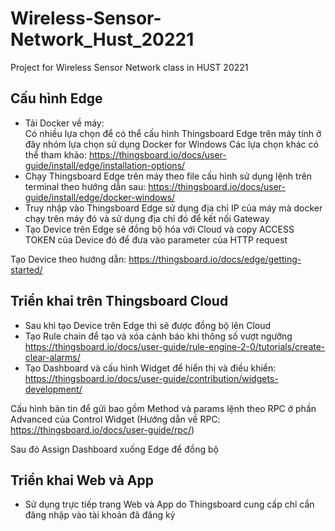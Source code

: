 # Wireless-Sensor-Network_Hust_20221
Project for Wireless Sensor Network class in HUST 20221
## Cấu hình Edge
- Tải Docker về máy:  
Có nhiều lựa chọn để có thể cấu hình Thingsboard Edge trên máy tính ở đây nhóm lựa chọn sử dụng Docker for Windows
Các lựa chọn khác có thể tham khảo:
https://thingsboard.io/docs/user-guide/install/edge/installation-options/
- Chạy Thingsboard Edge trên máy theo file cấu hình sử dụng lệnh trên terminal theo hướng dẫn sau: https://thingsboard.io/docs/user-guide/install/edge/docker-windows/ 
- Truy nhập vào Thingsboard Edge sử dụng địa chỉ IP của máy mà docker chạy trên máy đó và sử dụng địa chỉ đó để kết nối Gateway
- Tạo Device trên Edge sẽ đồng bộ hóa với Cloud và copy ACCESS TOKEN của Device đó để đưa vào parameter của HTTP request

Tạo Device theo hướng dẫn: https://thingsboard.io/docs/edge/getting-started/
## Triển khai trên Thingsboard Cloud
- Sau khi tạo Device trên Edge thì sẽ được đồng bộ lên Cloud
- Tạo Rule chain để tạo và xóa cảnh báo khi thông số vượt ngưỡng https://thingsboard.io/docs/user-guide/rule-engine-2-0/tutorials/create-clear-alarms/
- Tạo Dashboard và cấu hình Widget để hiển thị và điều khiển: https://thingsboard.io/docs/user-guide/contribution/widgets-development/

Cấu hình bản tin để gửi bao gồm Method và params lệnh theo RPC ở phần Advanced của Control Widget (Hướng dẫn về RPC: https://thingsboard.io/docs/user-guide/rpc/)

Sau đó Assign Dashboard xuống Edge để đồng bộ 
## Triển khai Web và App
- Sử dụng trực tiếp trang Web và App do Thingsboard cung cấp chỉ cần đăng nhập vào tài khoản đã đăng ký


